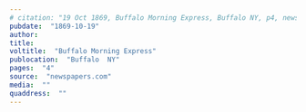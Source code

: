 ```yaml
---
# citation: "19 Oct 1869, Buffalo Morning Express, Buffalo NY, p4, newspapers.com."
pubdate:  "1869-10-19"
author: 
title: 
voltitle:  "Buffalo Morning Express"
publocation:  "Buffalo  NY"
pages:  "4"
source:  "newspapers.com"
media:  ""
quaddress:  ""
---
```



